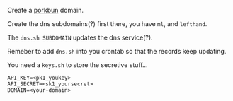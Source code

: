 
Create a [porkbun](https://porkbun.com/account/domainsSpeedy) domain.

Create the dns subdomains(?) first there, you have `ml`, and `lefthand`.

The `dns.sh SUBDOMAIN` updates the dns service(?).

Remeber to add `dns.sh` into you crontab so that the records keep updating.

You need a `keys.sh` to store the secretive stuff...

```
API_KEY=<pk1_youkey>
API_SECRET=<sk1_yoursecret>
DOMAIN=<your-domain>
```

